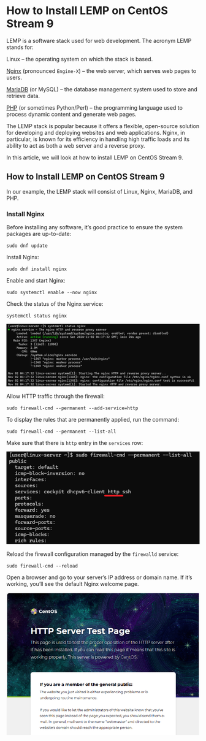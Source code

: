 # How to Install LEMP on CentOS Stream 9

LEMP is a software stack used for web development. The acronym LEMP stands for:

Linux – the operating system on which the stack is based.

[Nginx](https://nginx.org/) (pronounced `Engine-X`) – the web server, which serves web pages to users.

[MariaDB](https://mariadb.org/) (or MySQL) – the database management system used to store and retrieve data.

[PHP](https://www.php.net/) (or sometimes Python/Perl) – the programming language used to process dynamic content and generate web pages.

The LEMP stack is popular because it offers a flexible, open-source solution for developing and deploying websites and web applications. Nginx, in particular, is known for its efficiency in handling high traffic loads and its ability to act as both a web server and a reverse proxy.

In this article, we will look at how to install LEMP on CentOS Stream 9.

## How to Install LEMP on CentOS Stream 9

In our example, the LEMP stack will consist of Linux, Nginx, MariaDB, and PHP.

### Install Nginx

Before installing any software, it’s good practice to ensure the system packages are up-to-date:
```
sudo dnf update
```
Install Nginx:
```
sudo dnf install nginx
```
Enable and start Nginx:
```
sudo systemctl enable --now nginx
```
Check the status of the Nginx service:
```
systemctl status nginx
```
![](images/nginx-status.png)

Allow HTTP traffic through the firewall:
```
sudo firewall-cmd --permanent --add-service=http
```
To display the rules that are permanently applied, run the command:
```
sudo firewall-cmd --permanent --list-all
```
Make sure that there is `http` entry in the `services` row:

![](images/firewall-list-all.png)

Reload the firewall configuration managed by the `firewalld` service:
```
sudo firewall-cmd --reload
```
Open a browser and go to your server’s IP address or domain name. If it’s working, you’ll see the default Nginx welcome page.

![](images/nginx-welcome-page.png)
